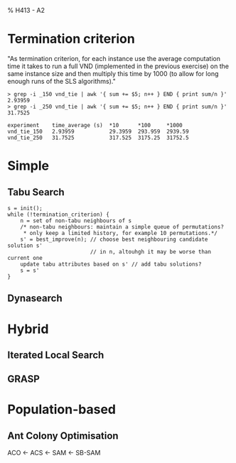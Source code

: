 % H413 - A2

# Termination criterion

"As termination criterion, for each instance use the average computation time it
takes to run a full VND (implemented in the previous exercise) on the same
instance size and then multiply this time by 1000 (to allow for long enough runs
of the SLS algorithms)."

~~~
> grep -i _150 vnd_tie | awk '{ sum += $5; n++ } END { print sum/n }'
2.93959
> grep -i _250 vnd_tie | awk '{ sum += $5; n++ } END { print sum/n }'
31.7525

experiment    time_average (s)  *10      *100     *1000
vnd_tie_150   2.93959           29.3959  293.959  2939.59
vnd_tie_250   31.7525           317.525  3175.25  31752.5
~~~

<!-- TODO test
 - time_average, *10 and *100 with 150*150 instances
 - time_average and *10 with 250*250 instances
 -->

# Simple

## Tabu Search

~~~
s = init();
while (!termination_criterion) {
    n = set of non-tabu neighbours of s
    /* non-tabu neighbours: maintain a simple queue of permutations?
     * only keep a limited history, for example 10 permutations.*/
    s' = best_improve(n); // choose best neighbouring candidate solution s'
                          // in n, altouhgh it may be worse than current one
    update tabu attributes based on s' // add tabu solutions?
    s = s'
}
~~~

## Dynasearch

<!-- TODO -->

# Hybrid

## Iterated Local Search

<!-- TODO -->

## GRASP

<!-- TODO -->

# Population-based

## Ant Colony Optimisation

<!-- TODO -->

ACO <- ACS <- SAM <- SB-SAM
